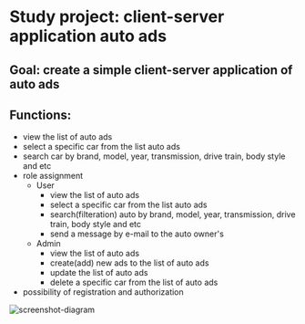 # Study project: client-server application auto ads

## Goal: create a simple client-server application of auto ads

## Functions:
- view the list of auto ads
- select a specific car from the list auto ads
- search car by brand, model, year, transmission, drive train, body style and etc
- role assignment 
  - User
    - view the list of auto ads
    - select a specific car from the list auto ads
    - search(filteration) auto by brand, model, year, transmission, drive train, body style and etc
    - send a message by e-mail to the auto owner's  
  - Admin
    - view the list of auto ads
    - create(add) new ads to the list of auto ads
    - update the list of auto ads
    - delete a specific car from the list of auto ads 
- possibility of registration and authorization

![screenshot-diagram](https://user-images.githubusercontent.com/71659506/108228392-df70d180-714f-11eb-9553-3fc005151973.JPG)
